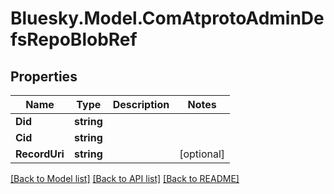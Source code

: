 # Bluesky.Model.ComAtprotoAdminDefsRepoBlobRef

## Properties

Name | Type | Description | Notes
------------ | ------------- | ------------- | -------------
**Did** | **string** |  | 
**Cid** | **string** |  | 
**RecordUri** | **string** |  | [optional] 

[[Back to Model list]](../README.md#documentation-for-models) [[Back to API list]](../README.md#documentation-for-api-endpoints) [[Back to README]](../README.md)


